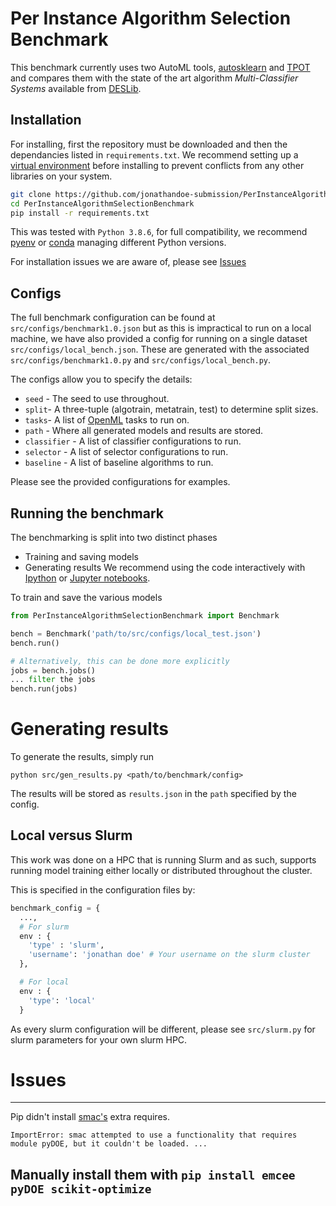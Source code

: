 # Per Instance Algorithm Selection Benchmark
This benchmark currently uses two AutoML tools, [autosklearn](https://automl.github.io/auto-sklearn/master/) and [TPOT](http://epistasislab.github.io/tpot/)
and compares them with the state of the art algorithm _Multi-Classifier Systems_ available from [DESLib](https://github.com/scikit-learn-contrib/DESlib).

## Installation
For installing, first the repository must be downloaded and then the dependancies listed in `requirements.txt`. 
We recommend setting up a [virtual environment](https://docs.python.org/3/library/venv.html)  before installing to prevent conflicts from any other libraries
on your system.

```BASH
git clone https://github.com/jonathandoe-submission/PerInstanceAlgorithmSelectionBenchmark/
cd PerInstanceAlgorithmSelectionBenchmark
pip install -r requirements.txt
```

This was tested with `Python 3.8.6`, for full compatibility, we recommend [pyenv](https://github.com/pyenv/pyenv) or [conda](https://docs.conda.io/en/latest/)
managing different Python versions.

For installation issues we are aware of, please see [Issues](#Issues)

## Configs
The full benchmark configuration can be found at `src/configs/benchmark1.0.json` but as this is impractical to run on a local machine, we have also provided
a config for running on a single dataset `src/configs/local_bench.json`.
These are generated with the associated `src/configs/benchmark1.0.py` and `src/configs/local_bench.py`.

The configs allow you to specify the details:
* `seed` - The seed to use throughout.
* `split`- A three-tuple (algotrain, metatrain, test) to determine split sizes.
* `tasks`- A list of [OpenML](https://www.openml.org/) tasks to run on.
* `path` - Where all generated models and results are stored.
* `classifier` - A list of classifier configurations to run.
* `selector` - A list of selector configurations to run.
* `baseline` - A list of baseline algorithms to run.

Please see the provided configurations for examples.

## Running the benchmark
The benchmarking is split into two distinct phases
* Training and saving models
* Generating results
We recommend using the code interactively with [Ipython](https://ipython.org/) or [Jupyter notebooks](https://jupyter.org/).


To train and save the various models
```Python
from PerInstanceAlgorithmSelectionBenchmark import Benchmark

bench = Benchmark('path/to/src/configs/local_test.json')
bench.run()

# Alternatively, this can be done more explicitly
jobs = bench.jobs()
... filter the jobs
bench.run(jobs)
```

# Generating results
To generate the results, simply run
```
python src/gen_results.py <path/to/benchmark/config>
```

The results will be stored as `results.json` in the `path` specified by the config.

## Local versus Slurm
This work was done on a HPC that is running Slurm and as such, supports running model training either locally or distributed throughout the cluster.

This is specified in the configuration files by:
```Python
benchmark_config = {
  ...,
  # For slurm
  env : { 
    'type' : 'slurm',
    'username': 'jonathan doe' # Your username on the slurm cluster 
  },

  # For local
  env : {
    'type': 'local'
  }
```

As every slurm configuration will be different, please see `src/slurm.py` for slurm parameters for your own slurm HPC.

# Issues

---
Pip didn't install [smac's](https://github.com/automl/SMAC3) extra requires.
```
ImportError: smac attempted to use a functionality that requires module pyDOE, but it couldn't be loaded. ...
```

Manually install them with `pip install emcee pyDOE scikit-optimize`
---
